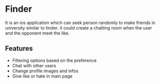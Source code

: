 # Finder

It is an ios application which can seek person randomly to make friends in university similar to tinder. it could create a chatting room when the user and the opponent meet the like.



## Features

- Filtering options based on the preference
- Chat with other users
- Change profile images and infos
- Give like or hate in main page
